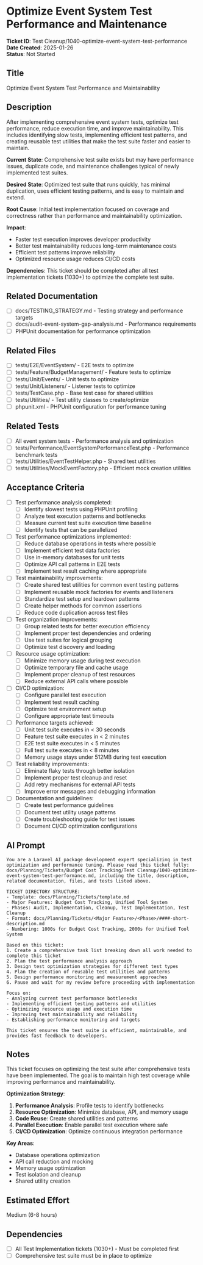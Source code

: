 # Optimize Event System Test Performance and Maintenance

**Ticket ID**: Test Cleanup/1040-optimize-event-system-test-performance  
**Date Created**: 2025-01-26  
**Status**: Not Started  

## Title
Optimize Event System Test Performance and Maintainability

## Description
After implementing comprehensive event system tests, optimize test performance, reduce execution time, and improve maintainability. This includes identifying slow tests, implementing efficient test patterns, and creating reusable test utilities that make the test suite faster and easier to maintain.

**Current State**: Comprehensive test suite exists but may have performance issues, duplicate code, and maintenance challenges typical of newly implemented test suites.

**Desired State**: Optimized test suite that runs quickly, has minimal duplication, uses efficient testing patterns, and is easy to maintain and extend.

**Root Cause**: Initial test implementation focused on coverage and correctness rather than performance and maintainability optimization.

**Impact**: 
- Faster test execution improves developer productivity
- Better test maintainability reduces long-term maintenance costs
- Efficient test patterns improve reliability
- Optimized resource usage reduces CI/CD costs

**Dependencies**: This ticket should be completed after all test implementation tickets (1030+) to optimize the complete test suite.

## Related Documentation
- [ ] docs/TESTING_STRATEGY.md - Testing strategy and performance targets
- [ ] docs/audit-event-system-gap-analysis.md - Performance requirements
- [ ] PHPUnit documentation for performance optimization

## Related Files
- [ ] tests/E2E/EventSystem/ - E2E tests to optimize
- [ ] tests/Feature/BudgetManagement/ - Feature tests to optimize
- [ ] tests/Unit/Events/ - Unit tests to optimize
- [ ] tests/Unit/Listeners/ - Listener tests to optimize
- [ ] tests/TestCase.php - Base test case for shared utilities
- [ ] tests/Utilities/ - Test utility classes to create/optimize
- [ ] phpunit.xml - PHPUnit configuration for performance tuning

## Related Tests
- [ ] All event system tests - Performance analysis and optimization
- [ ] tests/Performance/EventSystemPerformanceTest.php - Performance benchmark tests
- [ ] tests/Utilities/EventTestHelper.php - Shared test utilities
- [ ] tests/Utilities/MockEventFactory.php - Efficient mock creation utilities

## Acceptance Criteria
- [ ] Test performance analysis completed:
  - [ ] Identify slowest tests using PHPUnit profiling
  - [ ] Analyze test execution patterns and bottlenecks
  - [ ] Measure current test suite execution time baseline
  - [ ] Identify tests that can be parallelized
- [ ] Test performance optimizations implemented:
  - [ ] Reduce database operations in tests where possible
  - [ ] Implement efficient test data factories
  - [ ] Use in-memory databases for unit tests
  - [ ] Optimize API call patterns in E2E tests
  - [ ] Implement test result caching where appropriate
- [ ] Test maintainability improvements:
  - [ ] Create shared test utilities for common event testing patterns
  - [ ] Implement reusable mock factories for events and listeners
  - [ ] Standardize test setup and teardown patterns
  - [ ] Create helper methods for common assertions
  - [ ] Reduce code duplication across test files
- [ ] Test organization improvements:
  - [ ] Group related tests for better execution efficiency
  - [ ] Implement proper test dependencies and ordering
  - [ ] Use test suites for logical grouping
  - [ ] Optimize test discovery and loading
- [ ] Resource usage optimization:
  - [ ] Minimize memory usage during test execution
  - [ ] Optimize temporary file and cache usage
  - [ ] Implement proper cleanup of test resources
  - [ ] Reduce external API calls where possible
- [ ] CI/CD optimization:
  - [ ] Configure parallel test execution
  - [ ] Implement test result caching
  - [ ] Optimize test environment setup
  - [ ] Configure appropriate test timeouts
- [ ] Performance targets achieved:
  - [ ] Unit test suite executes in < 30 seconds
  - [ ] Feature test suite executes in < 2 minutes
  - [ ] E2E test suite executes in < 5 minutes
  - [ ] Full test suite executes in < 8 minutes
  - [ ] Memory usage stays under 512MB during test execution
- [ ] Test reliability improvements:
  - [ ] Eliminate flaky tests through better isolation
  - [ ] Implement proper test cleanup and reset
  - [ ] Add retry mechanisms for external API tests
  - [ ] Improve error messages and debugging information
- [ ] Documentation and guidelines:
  - [ ] Create test performance guidelines
  - [ ] Document test utility usage patterns
  - [ ] Create troubleshooting guide for test issues
  - [ ] Document CI/CD optimization configurations

## AI Prompt
```
You are a Laravel AI package development expert specializing in test optimization and performance tuning. Please read this ticket fully: docs/Planning/Tickets/Budget Cost Tracking/Test Cleanup/1040-optimize-event-system-test-performance.md, including the title, description, related documentation, files, and tests listed above.

TICKET DIRECTORY STRUCTURE:
- Template: docs/Planning/Tickets/template.md
- Major Features: Budget Cost Tracking, Unified Tool System
- Phases: Audit, Implementation, Cleanup, Test Implementation, Test Cleanup
- Format: docs/Planning/Tickets/<Major Feature>/<Phase>/####-short-description.md
- Numbering: 1000s for Budget Cost Tracking, 2000s for Unified Tool System

Based on this ticket:
1. Create a comprehensive task list breaking down all work needed to complete this ticket
2. Plan the test performance analysis approach
3. Design test optimization strategies for different test types
4. Plan the creation of reusable test utilities and patterns
5. Design performance monitoring and measurement approaches
6. Pause and wait for my review before proceeding with implementation

Focus on:
- Analyzing current test performance bottlenecks
- Implementing efficient testing patterns and utilities
- Optimizing resource usage and execution time
- Improving test maintainability and reliability
- Establishing performance monitoring and targets

This ticket ensures the test suite is efficient, maintainable, and provides fast feedback to developers.
```

## Notes
This ticket focuses on optimizing the test suite after comprehensive tests have been implemented. The goal is to maintain high test coverage while improving performance and maintainability.

**Optimization Strategy**:
1. **Performance Analysis**: Profile tests to identify bottlenecks
2. **Resource Optimization**: Minimize database, API, and memory usage
3. **Code Reuse**: Create shared utilities and patterns
4. **Parallel Execution**: Enable parallel test execution where safe
5. **CI/CD Optimization**: Optimize continuous integration performance

**Key Areas**:
- Database operations optimization
- API call reduction and mocking
- Memory usage optimization
- Test isolation and cleanup
- Shared utility creation

## Estimated Effort
Medium (6-8 hours)

## Dependencies
- [ ] All Test Implementation tickets (1030+) - Must be completed first
- [ ] Comprehensive test suite must be in place to optimize
